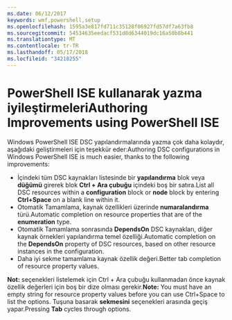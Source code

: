 ```yaml
---
ms.date: 06/12/2017
keywords: wmf,powershell,setup
ms.openlocfilehash: 1595a3e817fd711c35128f06927fd57df7a63fb8
ms.sourcegitcommit: 54534635eedacf531d8d6344019dc16a50b8b441
ms.translationtype: MT
ms.contentlocale: tr-TR
ms.lasthandoff: 05/17/2018
ms.locfileid: "34218255"
---
```

# <a name="authoring-improvements-using-powershell-ise"></a><span data-ttu-id="972e0-102">PowerShell ISE kullanarak yazma iyileştirmeleri</span><span class="sxs-lookup"><span data-stu-id="972e0-102">Authoring Improvements using PowerShell ISE</span></span>

<span data-ttu-id="972e0-103">Windows PowerShell ISE DSC yapılandırmalarında yazma çok daha kolaydır, aşağıdaki geliştirmeleri için teşekkür eder:</span><span class="sxs-lookup"><span data-stu-id="972e0-103">Authoring DSC configurations in Windows PowerShell ISE is much easier, thanks to the following improvements:</span></span>

- <span data-ttu-id="972e0-104">İçindeki tüm DSC kaynakları listesinde bir **yapılandırma** blok veya **düğümü** girerek blok **Ctrl + Ara çubuğu** içindeki boş bir satıra.</span><span class="sxs-lookup"><span data-stu-id="972e0-104">List all DSC resources within a **configuration** block or **node** block by entering **Ctrl+Space** on a blank line within it.</span></span>
- <span data-ttu-id="972e0-105">Otomatik Tamamlama, kaynak özellikleri üzerinde **numaralandırma** türü.</span><span class="sxs-lookup"><span data-stu-id="972e0-105">Automatic completion on resource properties that are of the **enumeration** type.</span></span>
- <span data-ttu-id="972e0-106">Otomatik Tamamlama sonrasında **DependsOn** DSC kaynakları, diğer kaynak örnekleri yapılandırma temel özelliği.</span><span class="sxs-lookup"><span data-stu-id="972e0-106">Automatic completion on the **DependsOn** property of DSC resources, based on other resource instances in the configuration.</span></span>
- <span data-ttu-id="972e0-107">Daha iyi sekme tamamlama kaynak özellik değeri.</span><span class="sxs-lookup"><span data-stu-id="972e0-107">Better tab completion of resource property values.</span></span>

<span data-ttu-id="972e0-108">**Not:** seçenekleri listelemek için Ctrl + Ara çubuğu kullanmadan önce kaynak özellik değerleri için boş bir dize olması gerekir.</span><span class="sxs-lookup"><span data-stu-id="972e0-108">**Note:** You must have an empty string for resource property values before you can use Ctrl+Space to list the options.</span></span> <span data-ttu-id="972e0-109">Tuşuna basarak **sekmesini** seçenekleri arasında geçiş yapar.</span><span class="sxs-lookup"><span data-stu-id="972e0-109">Pressing **Tab** cycles through options.</span></span>
